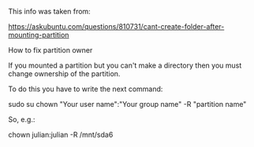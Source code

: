 This info was taken from:

https://askubuntu.com/questions/810731/cant-create-folder-after-mounting-partition


How to fix partition owner

If you mounted a partition but you can't make a directory then you must change
ownership of the partition.

To do this you have to write the next command:

sudo su 
chown "Your user name":"Your group name" -R "partition name"

So, e.g.:

chown julian:julian -R /mnt/sda6
